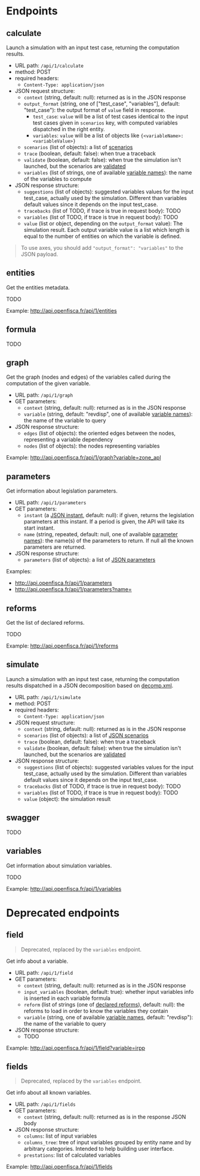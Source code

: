 # Endpoints

## calculate

Launch a simulation with an input test case, returning the computation results.

* URL path: `/api/1/calculate`
* method: POST
* required headers:
  * `Content-Type: application/json`
* JSON request structure:
  * `context` (string, default: null): returned as is in the JSON response
  * `output_format` (string, one of ["test_case", "variables"], default: "test_case"): the output format of `value` field in response.
    * `test_case`: `value` will be a list of test cases identical to the input test cases given in `scenarios` key, with computed variables dispatched in the right entity.
    * `variables`: `value` will be a list of objects like `{<variableName>: <variableValue>}`
  * `scenarios` (list of objects): a list of [scenarios](#scenarios)
  * `trace` (boolean, default: false): when true a traceback
  * `validate` (boolean, default: false): when true the simulation isn't launched, but the scenarios are [validated](#scenarios-validation)
  * `variables` (list of strings, one of available [variable names](http://legislation.openfisca.fr/variables)): the name of the variables to compute
* JSON response structure:
  * `suggestions` (list of objects): suggested variables values for the input test_case, actually used by the simulation. Different than variables default values since it depends on the input test_case.
  * `tracebacks` (list of TODO, if trace is true in request body): TODO
  * `variables` (list of TODO, if trace is true in request body): TODO
  * `value` (list or object, depending on the `output_format` value): The simulation result.
    Each output variable value is a list which length is equal to the number of entities on which the variable is defined.

> To use axes, you should add `"output_format": "variables"` to the JSON payload.

## entities

Get the entities metadata.

TODO

Example: http://api.openfisca.fr/api/1/entities

## formula

TODO

## graph

Get the graph (nodes and edges) of the variables called during the computation of the given variable.

* URL path: `/api/1/graph`
* GET parameters:
  * `context` (string, default: null): returned as is in the JSON response
  * `variable` (string, default: "revdisp", one of available [variable names](http://legislation.openfisca.fr/variables)): the name of the variable to query
* JSON response structure:
  * `edges` (list of objects): the oriented edges between the nodes, representing a variable dependency
  * `nodes` (list of objects): the nodes representing variables

Example: http://api.openfisca.fr/api/1/graph?variable=zone_apl

## parameters

Get information about legislation parameters.

* URL path: `/api/1/parameters`
* GET parameters:
  * `instant` (a [JSON instant](#instants), default: null): if given, returns the legislation parameters at this instant. If a period is given, the API will take its start instant.
  * `name` (string, repeated, default: null, one of available [parameter names](http://legislation.openfisca.fr/parameters)): the name(s) of the parameters to return. If null all the known parameters are returned.
* JSON response structure:
  * `parameters` (list of objects): a list of [JSON parameters](#parameters)

Examples:
* http://api.openfisca.fr/api/1/parameters
* http://api.openfisca.fr/api/1/parameters?name=

## reforms

Get the list of declared reforms.

TODO

Example: http://api.openfisca.fr/api/1/reforms

## simulate

Launch a simulation with an input test case, returning the computation results dispatched in a JSON decomposition
based on [decomp.xml](https://github.com/openfisca/openfisca-france/blob/master/openfisca_france/decompositions/decomp.xml).

* URL path: `/api/1/simulate`
* method: POST
* required headers:
  * `Content-Type: application/json`
* JSON request structure:
  * `context` (string, default: null): returned as is in the JSON response
  * `scenarios` (list of objects): a list of [JSON scenarios](#scenarios)
  * `trace` (boolean, default: false): when true a traceback
  * `validate` (boolean, default: false): when true the simulation isn't launched, but the scenarios are [validated](#scenarios-validation)
* JSON response structure:
  * `suggestions` (list of objects): suggested variables values for the input test_case, actually used by the simulation. Different than variables default values since it depends on the input test_case.
  * `tracebacks` (list of TODO, if trace is true in request body): TODO
  * `variables` (list of TODO, if trace is true in request body): TODO
  * `value` (object): the simulation result

## swagger

TODO

## variables

Get information about simulation variables.

TODO

Example: http://api.openfisca.fr/api/1/variables

# Deprecated endpoints

## field

> Deprecated, replaced by the `variables` endpoint.

Get info about a variable.

* URL path: `/api/1/field`
* GET parameters:
  * `context` (string, default: null): returned as is in the JSON response
  * `input_variables` (boolean, default: true): whether input variables info is inserted in each variable formula
  * `reform` (list of strings (one of [declared reforms](#reforms)), default: null): the reforms to load in order to know the variables they contain
  * `variable` (string, one of available [variable names](http://legislation.openfisca.fr/variables), default: "revdisp"): the name of the variable to query
* JSON response structure:
  * TODO

Example: http://api.openfisca.fr/api/1/field?variable=irpp

## fields

> Deprecated, replaced by the `variables` endpoint.

Get info about all known variables.

* URL path: `/api/1/fields`
* GET parameters:
  * `context` (string, default: null): returned as is in the response JSON body
* JSON response structure:
  * `columns`: list of input variables
  * `columns_tree`: tree of input variables grouped by entity name and by arbitrary categories.
    Intended to help building user interface.
  * `prestations`: list of calculated variables

Example: http://api.openfisca.fr/api/1/fields
